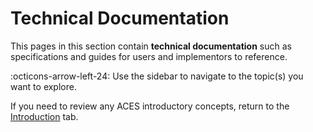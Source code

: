 Technical Documentation
=======================

This pages in this section contain **technical documentation** such as specifications and guides for users and implementors to reference.

:octicons-arrow-left-24: Use the sidebar to navigate to the topic(s) you want to explore.



If you need to review any ACES introductory concepts, return to the [Introduction](index.md) tab.